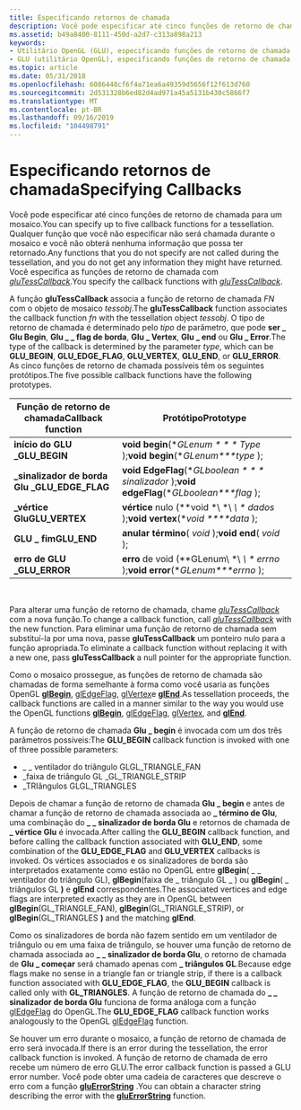 ```yaml
---
title: Especificando retornos de chamada
description: Você pode especificar até cinco funções de retorno de chamada para um mosaico.
ms.assetid: b49a8400-8111-450d-a2d7-c313a898a213
keywords:
- Utilitário OpenGL (GLU), especificando funções de retorno de chamada
- GLU (utilitário OpenGL), especificando funções de retorno de chamada
ms.topic: article
ms.date: 05/31/2018
ms.openlocfilehash: 6086448cf6f4a71ea6a49359d5656f12f613d760
ms.sourcegitcommit: 2d531328b6ed82d4ad971a45a5131b430c5866f7
ms.translationtype: MT
ms.contentlocale: pt-BR
ms.lasthandoff: 09/16/2019
ms.locfileid: "104498791"
---
```

# <a name="specifying-callbacks"></a><span data-ttu-id="04d27-105">Especificando retornos de chamada</span><span class="sxs-lookup"><span data-stu-id="04d27-105">Specifying Callbacks</span></span>

<span data-ttu-id="04d27-106">Você pode especificar até cinco funções de retorno de chamada para um mosaico.</span><span class="sxs-lookup"><span data-stu-id="04d27-106">You can specify up to five callback functions for a tessellation.</span></span> <span data-ttu-id="04d27-107">Qualquer função que você não especificar não será chamada durante o mosaico e você não obterá nenhuma informação que possa ter retornado.</span><span class="sxs-lookup"><span data-stu-id="04d27-107">Any functions that you do not specify are not called during the tessellation, and you do not get any information they might have returned.</span></span> <span data-ttu-id="04d27-108">Você especifica as funções de retorno de chamada com [*gluTessCallback*](glutess.md).</span><span class="sxs-lookup"><span data-stu-id="04d27-108">You specify the callback functions with [*gluTessCallback*](glutess.md).</span></span>

<span data-ttu-id="04d27-109">A função **gluTessCallback** associa a função de retorno de chamada *FN* com o objeto de mosaico *tessobj*.</span><span class="sxs-lookup"><span data-stu-id="04d27-109">The **gluTessCallback** function associates the callback function *fn* with the tessellation object *tessobj*.</span></span> <span data-ttu-id="04d27-110">O tipo de retorno de chamada é determinado pelo *tipo* de parâmetro, que pode **ser \_ Glu Begin**, **Glu \_ \_ flag de borda**, **Glu \_ Vertex**, **Glu \_ end** ou **Glu \_ Error**.</span><span class="sxs-lookup"><span data-stu-id="04d27-110">The type of the callback is determined by the parameter *type*, which can be **GLU\_BEGIN**, **GLU\_EDGE\_FLAG**, **GLU\_VERTEX**, **GLU\_END**, or **GLU\_ERROR**.</span></span> <span data-ttu-id="04d27-111">As cinco funções de retorno de chamada possíveis têm os seguintes protótipos.</span><span class="sxs-lookup"><span data-stu-id="04d27-111">The five possible callback functions have the following prototypes.</span></span>



| <span data-ttu-id="04d27-112">Função de retorno de chamada</span><span class="sxs-lookup"><span data-stu-id="04d27-112">Callback function</span></span>   | <span data-ttu-id="04d27-113">Protótipo</span><span class="sxs-lookup"><span data-stu-id="04d27-113">Prototype</span></span>                                    |
|---------------------|----------------------------------------------|
| <span data-ttu-id="04d27-114">**início do GLU \_**</span><span class="sxs-lookup"><span data-stu-id="04d27-114">**GLU\_BEGIN**</span></span>      | <span data-ttu-id="04d27-115">**void** **begin**(\**GLenum \* \* \* Type* );</span><span class="sxs-lookup"><span data-stu-id="04d27-115">**void** **begin**(\**GLenum\*\*\*type* );</span></span>       |
| <span data-ttu-id="04d27-116">**\_sinalizador de borda Glu \_**</span><span class="sxs-lookup"><span data-stu-id="04d27-116">**GLU\_EDGE\_FLAG**</span></span> | <span data-ttu-id="04d27-117">**void** **EdgeFlag**(\**GLboolean \* \* \* sinalizador* );</span><span class="sxs-lookup"><span data-stu-id="04d27-117">**void** **edgeFlag**(\**GLboolean\*\*\*flag* );</span></span> |
| <span data-ttu-id="04d27-118">**\_vértice Glu**</span><span class="sxs-lookup"><span data-stu-id="04d27-118">**GLU\_VERTEX**</span></span>     | <span data-ttu-id="04d27-119"> **vértice** nulo \(**void \*\ *\ *\ * dados* );</span><span class="sxs-lookup"><span data-stu-id="04d27-119">**void** **vertex**(\**void \*\*\*\*data* );</span></span>     |
| <span data-ttu-id="04d27-120">**GLU \_ fim**</span><span class="sxs-lookup"><span data-stu-id="04d27-120">**GLU\_END**</span></span>        | <span data-ttu-id="04d27-121">**anular** **término**( *void* );</span><span class="sxs-lookup"><span data-stu-id="04d27-121">**void** **end**( *void* );</span></span>                  |
| <span data-ttu-id="04d27-122">**erro de GLU \_**</span><span class="sxs-lookup"><span data-stu-id="04d27-122">**GLU\_ERROR**</span></span>      | <span data-ttu-id="04d27-123"> **erro** de void \(**GLenum\ *\ *\ * errno* );</span><span class="sxs-lookup"><span data-stu-id="04d27-123">**void** **error**(\**GLenum\*\*\*errno* );</span></span>      |



 

<span data-ttu-id="04d27-124">Para alterar uma função de retorno de chamada, chame [*gluTessCallback*](glutess.md) com a nova função.</span><span class="sxs-lookup"><span data-stu-id="04d27-124">To change a callback function, call [*gluTessCallback*](glutess.md) with the new function.</span></span> <span data-ttu-id="04d27-125">Para eliminar uma função de retorno de chamada sem substituí-la por uma nova, passe **gluTessCallback** um ponteiro nulo para a função apropriada.</span><span class="sxs-lookup"><span data-stu-id="04d27-125">To eliminate a callback function without replacing it with a new one, pass **gluTessCallback** a null pointer for the appropriate function.</span></span>

<span data-ttu-id="04d27-126">Como o mosaico prossegue, as funções de retorno de chamada são chamadas de forma semelhante à forma como você usaria as funções OpenGL [**glBegin**](glbegin.md), [glEdgeFlag](gledgeflag-functions.md), [glVertex](glvertex-functions.md)e [**glEnd**](glend.md).</span><span class="sxs-lookup"><span data-stu-id="04d27-126">As tessellation proceeds, the callback functions are called in a manner similar to the way you would use the OpenGL functions [**glBegin**](glbegin.md), [glEdgeFlag](gledgeflag-functions.md), [glVertex](glvertex-functions.md), and [**glEnd**](glend.md).</span></span>

<span data-ttu-id="04d27-127">A função de retorno de chamada **Glu \_ begin** é invocada com um dos três parâmetros possíveis:</span><span class="sxs-lookup"><span data-stu-id="04d27-127">The **GLU\_BEGIN** callback function is invoked with one of three possible parameters:</span></span>

-   <span data-ttu-id="04d27-128">\_ \_ ventilador do triângulo GL</span><span class="sxs-lookup"><span data-stu-id="04d27-128">GL\_TRIANGLE\_FAN</span></span>
-   <span data-ttu-id="04d27-129">\_faixa de triângulo GL \_</span><span class="sxs-lookup"><span data-stu-id="04d27-129">GL\_TRIANGLE\_STRIP</span></span>
-   <span data-ttu-id="04d27-130">\_TRIângulos GL</span><span class="sxs-lookup"><span data-stu-id="04d27-130">GL\_TRIANGLES</span></span>

<span data-ttu-id="04d27-131">Depois de chamar a função de retorno de chamada **Glu \_ begin** e antes de chamar a função de retorno de chamada associada ao **\_ término de Glu**, uma combinação do **\_ \_ sinalizador de borda Glu** e retornos de chamada de **\_ vértice Glu** é invocada.</span><span class="sxs-lookup"><span data-stu-id="04d27-131">After calling the **GLU\_BEGIN** callback function, and before calling the callback function associated with **GLU\_END**, some combination of the **GLU\_EDGE\_FLAG** and **GLU\_VERTEX** callbacks is invoked.</span></span> <span data-ttu-id="04d27-132">Os vértices associados e os sinalizadores de borda são interpretados exatamente como estão no OpenGL entre **glBegin**( \_ \_ ventilador do triângulo GL), **glBegin**(faixa de \_ triângulo GL \_ ) ou **glBegin**( \_ triângulos GL **)** e **glEnd** correspondentes.</span><span class="sxs-lookup"><span data-stu-id="04d27-132">The associated vertices and edge flags are interpreted exactly as they are in OpenGL between **glBegin**(GL\_TRIANGLE\_FAN), **glBegin**(GL\_TRIANGLE\_STRIP), or **glBegin**(GL\_TRIANGLES **)** and the matching **glEnd**.</span></span>

<span data-ttu-id="04d27-133">Como os sinalizadores de borda não fazem sentido em um ventilador de triângulo ou em uma faixa de triângulo, se houver uma função de retorno de chamada associada ao **\_ \_ sinalizador de borda Glu**, o retorno de chamada de **Glu \_ começar** será chamado apenas com **\_ triângulos GL**.</span><span class="sxs-lookup"><span data-stu-id="04d27-133">Because edge flags make no sense in a triangle fan or triangle strip, if there is a callback function associated with **GLU\_EDGE\_FLAG**, the **GLU\_BEGIN** callback is called only with **GL\_TRIANGLES**.</span></span> <span data-ttu-id="04d27-134">A função de retorno de chamada do **\_ \_ sinalizador de borda Glu** funciona de forma análoga com a função [glEdgeFlag](gledgeflag-functions.md) do OpenGL.</span><span class="sxs-lookup"><span data-stu-id="04d27-134">The **GLU\_EDGE\_FLAG** callback function works analogously to the OpenGL [glEdgeFlag](gledgeflag-functions.md) function.</span></span>

<span data-ttu-id="04d27-135">Se houver um erro durante o mosaico, a função de retorno de chamada de erro será invocada.</span><span class="sxs-lookup"><span data-stu-id="04d27-135">If there is an error during the tessellation, the error callback function is invoked.</span></span> <span data-ttu-id="04d27-136">A função de retorno de chamada de erro recebe um número de erro GLU.</span><span class="sxs-lookup"><span data-stu-id="04d27-136">The error callback function is passed a GLU error number.</span></span> <span data-ttu-id="04d27-137">Você pode obter uma cadeia de caracteres que descreve o erro com a função [**gluErrorString**](gluerrorstring.md) .</span><span class="sxs-lookup"><span data-stu-id="04d27-137">You can obtain a character string describing the error with the [**gluErrorString**](gluerrorstring.md) function.</span></span>

 

 




